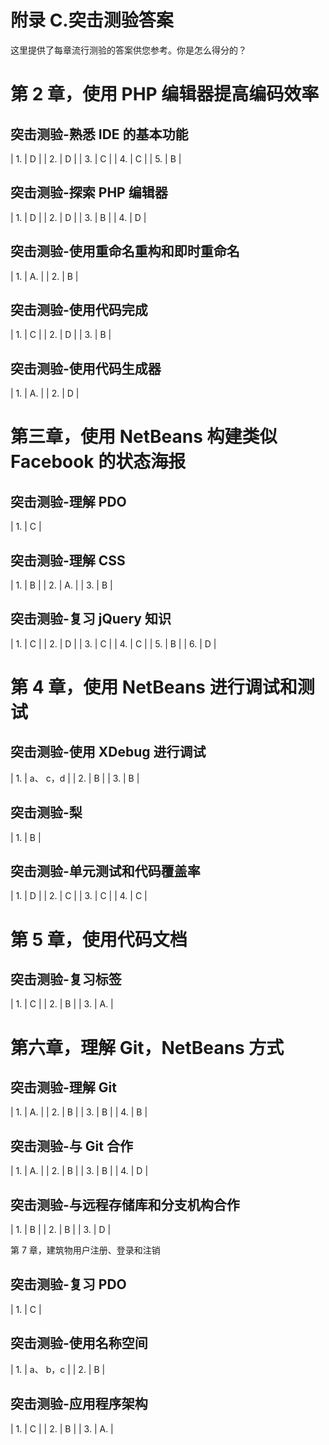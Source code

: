 # 附录 C.突击测验答案

这里提供了每章流行测验的答案供您参考。你是怎么得分的？

# 第 2 章，使用 PHP 编辑器提高编码效率

## 突击测验-熟悉 IDE 的基本功能

<colgroup><col style="text-align: left"> <col style="text-align: left"></colgroup> 
| 1. | D |
| 2. | D |
| 3. | C |
| 4. | C |
| 5. | B |

## 突击测验-探索 PHP 编辑器

<colgroup><col style="text-align: left"> <col style="text-align: left"></colgroup> 
| 1. | D |
| 2. | D |
| 3. | B |
| 4. | D |

## 突击测验-使用重命名重构和即时重命名

<colgroup><col style="text-align: left"> <col style="text-align: left"></colgroup> 
| 1. | A. |
| 2. | B |

## 突击测验-使用代码完成

<colgroup><col style="text-align: left"> <col style="text-align: left"></colgroup> 
| 1. | C |
| 2. | D |
| 3. | B |

## 突击测验-使用代码生成器

<colgroup><col style="text-align: left"> <col style="text-align: left"></colgroup> 
| 1. | A. |
| 2. | D |

# 第三章，使用 NetBeans 构建类似 Facebook 的状态海报

## 突击测验-理解 PDO

<colgroup><col style="text-align: left"> <col style="text-align: left"></colgroup> 
| 1. | C |

## 突击测验-理解 CSS

<colgroup><col style="text-align: left"> <col style="text-align: left"></colgroup> 
| 1. | B |
| 2. | A. |
| 3. | B |

## 突击测验-复习 jQuery 知识

<colgroup><col style="text-align: left"> <col style="text-align: left"></colgroup> 
| 1. | C |
| 2. | D |
| 3. | C |
| 4. | C |
| 5. | B |
| 6. | D |

# 第 4 章，使用 NetBeans 进行调试和测试

## 突击测验-使用 XDebug 进行调试

<colgroup><col style="text-align: left"> <col style="text-align: left"></colgroup> 
| 1. | a、 c，d |
| 2. | B |
| 3. | B |

## 突击测验-梨

<colgroup><col style="text-align: left"> <col style="text-align: left"></colgroup> 
| 1. | B |

## 突击测验-单元测试和代码覆盖率

<colgroup><col style="text-align: left"> <col style="text-align: left"></colgroup> 
| 1. | D |
| 2. | C |
| 3. | C |
| 4. | C |

# 第 5 章，使用代码文档

## 突击测验-复习标签

<colgroup><col style="text-align: left"> <col style="text-align: left"></colgroup> 
| 1. | C |
| 2. | B |
| 3. | A. |

# 第六章，理解 Git，NetBeans 方式

## 突击测验-理解 Git

<colgroup><col style="text-align: left"> <col style="text-align: left"></colgroup> 
| 1. | A. |
| 2. | B |
| 3. | B |
| 4. | B |

## 突击测验-与 Git 合作

<colgroup><col style="text-align: left"> <col style="text-align: left"></colgroup> 
| 1. | A. |
| 2. | B |
| 3. | B |
| 4. | D |

## 突击测验-与远程存储库和分支机构合作

<colgroup><col style="text-align: left"> <col style="text-align: left"></colgroup> 
| 1. | B |
| 2. | B |
| 3. | D |

第 7 章，建筑物用户注册、登录和注销

## 突击测验-复习 PDO

<colgroup><col style="text-align: left"> <col style="text-align: left"></colgroup> 
| 1. | C |

## 突击测验-使用名称空间

<colgroup><col style="text-align: left"> <col style="text-align: left"></colgroup> 
| 1. | a、 b，c |
| 2. | B |

## 突击测验-应用程序架构

<colgroup><col style="text-align: left"> <col style="text-align: left"></colgroup> 
| 1. | C |
| 2. | B |
| 3. | A. |